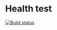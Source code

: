 # Health test

[![Build status](https://ci.appveyor.com/api/projects/status/hs9rc6gvdh7pkmbd?svg=true)](https://ci.appveyor.com/project/Mary-Kalugina/clear-functions)

